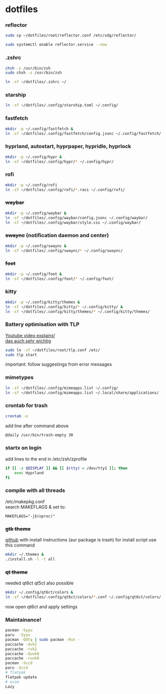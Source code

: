 # dotfiles


### reflector
```bash
sudo cp ~/dotfiles/root/reflector.conf /etc/xdg/reflector/

sudo systemctl enable reflector.service --now
```


### .zshrc
```bash
chsh -s /usr/bin/zsh
sudo chsh -s /usr/bin/zsh

ln -sf ~/dotfiles/.zshrc ~/
```


### starship
```bash
ln -sf ~/dotfiles/.config/starship.toml ~/.config/
```


### fastfetch
```bash
mkdir -p ~/.config/fastfetch &
ln -sf ~/dotfiles/.config/fastfetch/config.jsonc ~/.config/fastfetch/
```


### hyprland, autostart, hyprpaper, hypridle, hyprlock
```bash
mkdir -p ~/.config/hypr &
ln -sf ~/dotfiles/.config/hypr/* ~/.config/hypr/
```


### rofi
```bash
mkdir -p ~/.config/rofi
ln -sf ~/dotfiles/.config/rofi/*.rasi ~/.config/rofi/
```


### ~~waybar~~
```bash
mkdir -p ~/.config/waybar &
ln -sf ~/dotfiles/.config/waybar/config.jsonc ~/.config/waybar/
ln -sf ~/dotfiles/.config/waybar/style.css ~/.config/waybar/
```


### ~~swaync~~ (notification daemon and center)
```bash
mkdir -p ~/.config/swaync &
ln -sf ~/dotfiles/.config/swaync/* ~/.config/swaync/
```


### ~~foot~~
```bash
mkdir -p ~/.config/foot &
ln -sf ~/dotfiles/.config/foot/* ~/.config/foot/
```


### kitty
```bash
mkdir -p ~/.config/kitty/themes &
ln -sf ~/dotfiles/.config/kitty/* ~/.config/kitty/ &
ln -sf ~/dotfiles/.config/kitty/themes/* ~/.config/kitty/themes/
```


### Battery optimisation with TLP
[Youtube video explains!](https://www.youtube.com/watch?v=GDdGK8Z_qzs)\
[das auch sehr wichtig](https://wiki.archlinux.org/title/TLP)

```bash
sudo ln -sf ~/dotfiles/root/tlp.conf /etc/
sudo tlp start
```
important: follow suggestings from error messages


### mimetypes

```bash
ln -sf ~/dotfiles/.config/mimeapps.list ~/.config/
ln -sf ~/dotfiles/.config/mimeapps.list ~/.local/share/applications/
```


### crontab for trash

```bash
crontab -e
```
add line after command above
```bash
@daily /usr/bin/trash-empty 30
```


### startx on login

add lines to the end in /etc/zsh/zprofile

```bash
if [[ -z $DISPLAY ]] && [[ $(tty) = /dev/tty1 ]]; then
    exec Hyprland
fi
```


### compile with all threads
/etc/makepkg.conf\
search MAKEFLAGS & set to:
```
MAKEFLAGS="-j$(nproc)"
```


### ~~gtk theme~~
[github](https://github.com/Fausto-Korpsvart/Gruvbox-GTK-Theme) with install instructions (aur package is trash)
for install script use this command
```bash
mkdir ~/.themes &
./install.sh -l -t all
```


### ~~qt theme~~

needed qt6ct qt5ct also possible
```bash
mkdir ~/.config/qt6ct/colors &
ln -sf ~/dotfiles/.config/qt6ct/colors/*.conf ~/.config/qt6ct/colors/
```
now open qt6ct and apply settings


### Maintainance!

```bash
pacman -Syyu
paru  -Syyu
pacman -Qdtq | sudo pacman -Rsn -
paccache -dvk2
paccache -rvk2
paccache -duvk0
paccache -ruvk0
pacman -Sccd
paru -Sccd
# flatpak 
flatpak update 
# nvim 
Lazy
```

